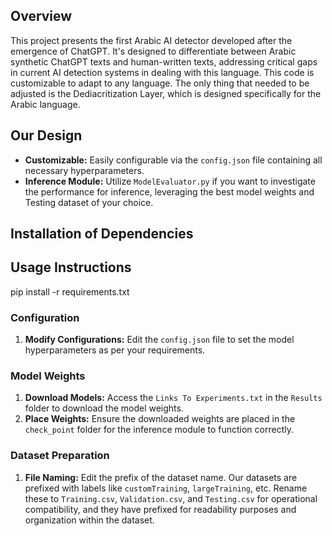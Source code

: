 ## Overview
This project presents the first Arabic AI detector developed after the emergence of ChatGPT. It's designed to differentiate between Arabic synthetic ChatGPT texts and human-written texts, addressing critical gaps in current AI detection systems in dealing with this language. This code is customizable to adapt to any language. The only thing that needed to be adjusted is the Dediacritization Layer, which is designed specifically for the Arabic language.

## Our Design
- **Customizable:** Easily configurable via the `config.json` file containing all necessary hyperparameters.
- **Inference Module:** Utilize `ModelEvaluator.py`  if you want to investigate the performance for inference, leveraging the best model weights and Testing dataset of your choice.
## Installation of Dependencies
## Usage Instructions
pip install -r requirements.txt
### Configuration
1. **Modify Configurations:** Edit the `config.json` file to set the model hyperparameters as per your requirements.

### Model Weights
1. **Download Models:** Access the `Links To Experiments.txt` in the `Results` folder to download the model weights.
2. **Place Weights:** Ensure the downloaded weights are placed in the `check_point` folder for the inference module to function correctly.

### Dataset Preparation
1. **File Naming:** Edit the prefix of the dataset name. Our datasets are prefixed with labels like `customTraining`, `largeTraining`, etc. Rename these to `Training.csv`, `Validation.csv`, and `Testing.csv` for operational compatibility, and they have prefixed for readability purposes and organization within the dataset.
